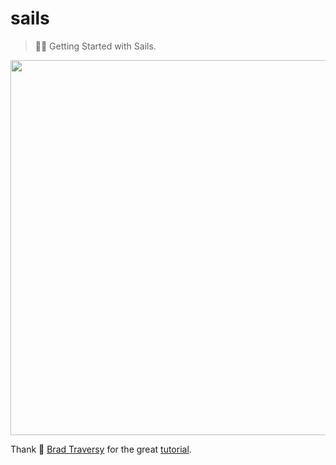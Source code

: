 # sails

> 🚀🐙 Getting Started with Sails.

<p align="center">
  <img src="https://sailsjs.com/images/hero_squid.png" width="600"/>
</p>

Thank 🙏 [Brad Traversy](https://github.com/bradtraversy) for the great [tutorial](https://www.youtube.com/playlist?list=PLillGF-RfqbZIA-9sI3T1uu7d7_CtbwPm).

